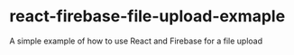 # react-firebase-file-upload-exmaple
A simple example of how to use React and Firebase for a file upload
